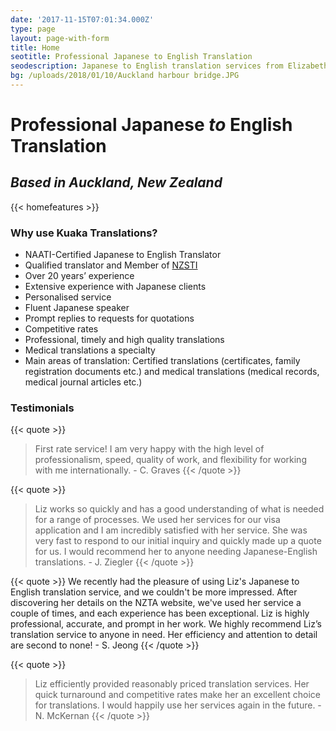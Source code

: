 ```yaml
---
date: '2017-11-15T07:01:34.000Z'
type: page
layout: page-with-form
title: Home
seotitle: Professional Japanese to English Translation
seodescription: Japanese to English translation services from Elizabeth Sekizaki.
bg: /uploads/2018/01/10/Auckland harbour bridge.JPG
---
```


# Professional Japanese *to* English Translation

## *Based in Auckland, New Zealand*

{{< homefeatures >}}

### Why use Kuaka Translations?

* NAATI-Certified Japanese to English Translator
* Qualified translator and Member of [NZSTI](https://www.nzsti.org/)
* Over 20 years’ experience
* Extensive experience with Japanese clients
* Personalised service
* Fluent Japanese speaker
* Prompt replies to requests for quotations
* Competitive rates
* Professional, timely and high quality translations
* Medical translations a specialty
* Main areas of translation: Certified translations (certificates, family registration documents etc.) and medical translations (medical records, medical journal articles etc.)

### Testimonials

{{< quote >}}
> First rate service! I am very happy with the high level of professionalism, speed, quality of work, and flexibility for working with me internationally. - C. Graves
{{< /quote >}}

{{< quote >}}
> Liz works so quickly and has a good understanding of what is needed for a range of processes. We used her services for our visa application and I am incredibly satisfied with her service. She was very fast to respond to our initial inquiry and quickly made up a quote for us. I would recommend her to anyone needing Japanese-English translations. - J. Ziegler
{{< /quote >}}

{{< quote >}}
We recently had the pleasure of using Liz's Japanese to English translation service, and we couldn't be more impressed. After discovering her details on the NZTA website, we've used her service a couple of times, and each experience has been exceptional. Liz is highly professional, accurate, and prompt in her work. We highly recommend Liz’s translation service to anyone in need. Her efficiency and attention to detail are second to none! - S. Jeong
{{< /quote >}}

{{< quote >}}
> Liz efficiently provided reasonably priced translation services. Her quick turnaround and competitive rates make her an excellent choice for translations. I would happily use her services again in the future. - N. McKernan
{{< /quote >}}

